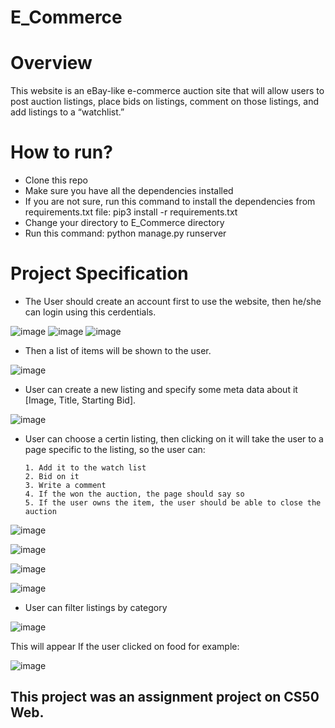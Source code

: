 # E_Commerce

# Overview
This website is an eBay-like e-commerce auction site that will allow users to post auction listings, place bids on listings, comment on those listings, and add listings to a “watchlist.”


# How to run?
- Clone this repo
- Make sure you have all the dependencies installed 
- If you are not sure, run this command to install the dependencies from requirements.txt file: pip3 install -r requirements.txt
- Change your directory to E_Commerce directory
- Run this command: python manage.py runserver


# Project Specification

- The User should create an account first to use the website, then he/she can login using this cerdentials.

![image](https://user-images.githubusercontent.com/54520113/124400519-5e436100-dd23-11eb-9337-168079918476.png)
![image](https://user-images.githubusercontent.com/54520113/124400532-7f0bb680-dd23-11eb-8351-b48591f1d9eb.png)
![image](https://user-images.githubusercontent.com/54520113/124400539-8a5ee200-dd23-11eb-8b6c-fa152634b609.png)

- Then a list of items will be shown to the user.

![image](https://user-images.githubusercontent.com/54520113/124400550-9ea2df00-dd23-11eb-8dee-5637fa10938e.png)

- User can create a new listing and specify some meta data about it [Image, Title, Starting Bid].

![image](https://user-images.githubusercontent.com/54520113/124400620-14a74600-dd24-11eb-992d-5bb356a9548f.png)

- User can choose a certin listing, then clicking on it will take the user to a page specific to the listing, so the user can:

      1. Add it to the watch list
      2. Bid on it
      3. Write a comment
      4. If the won the auction, the page should say so
      5. If the user owns the item, the user should be able to close the auction

![image](https://user-images.githubusercontent.com/54520113/124400651-5afca500-dd24-11eb-9087-de89d20a609c.png)

![image](https://user-images.githubusercontent.com/54520113/124400682-a8791200-dd24-11eb-83da-4f135ae6bf58.png)

![image](https://user-images.githubusercontent.com/54520113/124400685-ad3dc600-dd24-11eb-9fc5-8bab378cec67.png)

![image](https://user-images.githubusercontent.com/54520113/124400691-ba5ab500-dd24-11eb-9c8d-9cb3e752c077.png)


- User can filter listings by category

![image](https://user-images.githubusercontent.com/54520113/124400704-d3636600-dd24-11eb-95db-8d3ea19f5ee2.png)

This will appear If the user clicked on food for example: 

![image](https://user-images.githubusercontent.com/54520113/124400714-e5450900-dd24-11eb-8085-875e9230d98d.png)





## This project was an assignment project on CS50 Web.

